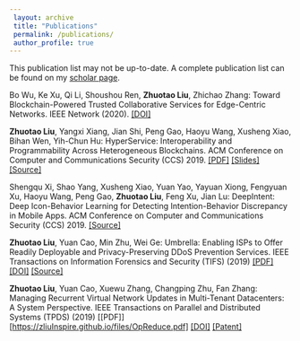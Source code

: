 ```yaml
---
 layout: archive
 title: "Publications"
 permalink: /publications/
 author_profile: true
---
```


This publication list may not be up-to-date. A complete publication list can be found on my [scholar page](https://scholar.google.com/citations?user=F8gi4rcAAAAJ&hl=en). 

Bo Wu, Ke Xu, Qi Li, Shoushou Ren, **Zhuotao Liu**, Zhichao Zhang:
Toward Blockchain-Powered Trusted Collaborative Services for Edge-Centric Networks. IEEE Network (2020). [[DOI]](https://ieeexplore.ieee.org/document/9055734)

**Zhuotao Liu**, Yangxi Xiang, Jian Shi, Peng Gao, Haoyu Wang, Xusheng Xiao, Bihan Wen, Yih-Chun Hu:
HyperService: Interoperability and Programmability Across Heterogeneous Blockchains. ACM Conference on Computer and Communications Security (CCS) 2019. [[PDF]](https://eprint.iacr.org/2020/578.pdf) [[Slides]](https://zliuInspire.github.io/files/HyperServiceSlides.pdf) [[Source]](https://github.com/HyperService-Consortium) 

Shengqu Xi, Shao Yang, Xusheng Xiao, Yuan Yao, Yayuan Xiong, Fengyuan Xu, Haoyu Wang, Peng Gao, **Zhuotao Liu**, Feng Xu, Jian Lu: DeepIntent: Deep Icon-Behavior Learning for Detecting Intention-Behavior Discrepancy in Mobile Apps. ACM Conference on Computer and Communications Security (CCS) 2019. [[Source]](https://github.com/deepintent-ccs/DeepIntent/)

**Zhuotao Liu**, Yuan Cao, Min Zhu, Wei Ge:
Umbrella: Enabling ISPs to Offer Readily Deployable and Privacy-Preserving DDoS Prevention Services. IEEE Transactions on Information Forensics and Security (TIFS) (2019) [[PDF]](https://arxiv.org/abs/1903.07796) [[DOI]](https://ieeexplore.ieee.org/document/8466917) [[Source]](https://github.com/zliuInspire/MiddlePolice)

**Zhuotao Liu**, Yuan Cao, Xuewu Zhang, Changping Zhu, Fan Zhang:
Managing Recurrent Virtual Network Updates in Multi-Tenant Datacenters: A System Perspective. IEEE Transactions on Parallel and Distributed Systems (TPDS) (2019) [[PDF]][https://zliuInspire.github.io/files/OpReduce.pdf] [[DOI]](https://ieeexplore.ieee.org/document/8613794) [[Patent]](https://patents.google.com/patent/US9813301B2/en)
